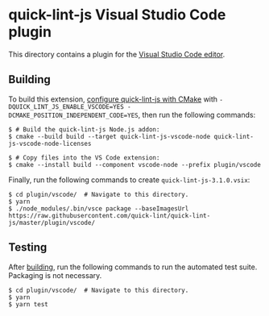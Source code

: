 # quick-lint-js Visual Studio Code plugin

This directory contains a plugin for the [Visual Studio Code
editor][VisualStudioCode].

## Building

To build this extension, [configure quick-lint-js with
CMake][build-quick-lint-js] with `-DQUICK_LINT_JS_ENABLE_VSCODE=YES
-DCMAKE_POSITION_INDEPENDENT_CODE=YES`, then run the following commands:

    $ # Build the quick-lint-js Node.js addon:
    $ cmake --build build --target quick-lint-js-vscode-node quick-lint-js-vscode-node-licenses

    $ # Copy files into the VS Code extension:
    $ cmake --install build --component vscode-node --prefix plugin/vscode

Finally, run the following commands to create `quick-lint-js-3.1.0.vsix`:

    $ cd plugin/vscode/  # Navigate to this directory.
    $ yarn
    $ ./node_modules/.bin/vsce package --baseImagesUrl https://raw.githubusercontent.com/quick-lint/quick-lint-js/master/plugin/vscode/

## Testing

After [building](#Building), run the following commands to run the automated
test suite. Packaging is not necessary.

    $ cd plugin/vscode/  # Navigate to this directory.
    $ yarn
    $ yarn test

[VisualStudioCode]: https://code.visualstudio.com/
[build-quick-lint-js]: https://quick-lint-js.com/contribute/build-from-source/
